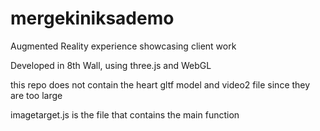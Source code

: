 # mergekiniksademo
Augmented Reality experience showcasing client work

Developed in 8th Wall, using three.js and WebGL

this repo does not contain the heart gltf model and video2 file since they are too large

imagetarget.js is the file that contains the main function

